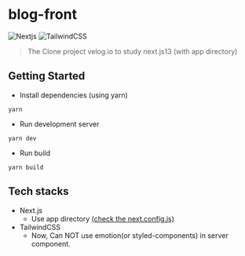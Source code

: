 # blog-front

![Nextjs](https://img.shields.io/badge/next.js-000000?style=for-the-badge&logo=nextdotjs&logoColor=white) ![TailwindCSS](https://img.shields.io/badge/Tailwind_CSS-38B2AC?style=for-the-badge&logo=tailwind-css&logoColor=white)

> The Clone project velog.io to study next.js13 (with app directory)

## Getting Started

- Install dependencies (using yarn)

```shell
yarn
```

- Run development server

```shell
yarn dev
```

- Run build

```shell
yarn build
```

## Tech stacks

- Next.js
  - Use app directory [(check the next.config.js)](./next.config.js#L6)
- TailwindCSS
  - Now, Can NOT use emotion(or styled-components) in server component.
